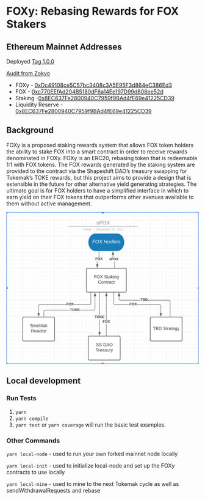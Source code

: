 # FOXy: Rebasing Rewards for FOX Stakers

## Ethereum Mainnet Addresses

Deployed [Tag 1.0.0](https://github.com/shapeshift/foxy/releases/tag/1.0.0)

[Audit from Zokyo](https://github.com/shapeshift/foxy/blob/main/docs/Zokyo_Security_Audit.pdf)

- FOXy - [0xDc49108ce5C57bc3408c3A5E95F3d864eC386Ed3](https://etherscan.io/address/0xDc49108ce5C57bc3408c3A5E95F3d864eC386Ed3)
- FOX - [0xc770EEfAd204B5180dF6a14Ee197D99d808ee52d](https://etherscan.io/address/0xc770EEfAd204B5180dF6a14Ee197D99d808ee52d)
- Staking -[0x8EC637Fe2800940C7959f9BAd4fE69e41225CD39](https://etherscan.io/address/0x8EC637Fe2800940C7959f9BAd4fE69e41225CD39)
- Liquidity Reserve - [0x8EC637Fe2800940C7959f9BAd4fE69e41225CD39](https://etherscan.io/address/0x8EC637Fe2800940C7959f9BAd4fE69e41225CD39)

## Background

FOXy is a proposed staking rewards system that allows FOX token holders the ability to stake FOX into a smart contract in order to receive rewards denominated in FOXy. FOXy is an ERC20, rebasing token that is redeemable 1:1 with FOX tokens. The FOX rewards generated by the staking system are provided to the contract via the Shapeshift DAO’s treasury swapping for Tokemak’s TOKE rewards, but this project aims to provide a design that is extensible in the future for other alternative yield generating strategies. The ultimate goal is for FOX holders to have a simplified interface in which to earn yield on their FOX tokens that outperforms other avenues available to them without active management.

![Alt text](./docs/images/sFOX.png?raw=true "FOXy Diagram")

## Local development

### Run Tests

1. `yarn`
2. `yarn compile`
3. `yarn test` or `yarn coverage` will run the basic test examples.

### Other Commands

`yarn local-node` - used to run your own forked mainnet node locally

`yarn local-init` - used to initialize local-node and set up the FOXy contracts to use locally

`yarn local-mine` - used to mine to the next Tokemak cycle as well as sendWithdrawalRequests and rebase
